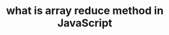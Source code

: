 ---
title: what is array reduce method in JavaScript
published: October 26, 2018
meta: reduce() method accumulates an array to one value. 
pic: images/javascript.png
imgAlt: the javascript logo
tags: ["javascript"]
link: https://codinglead.github.io/javascript/what-is-array-reduce-method-in-javascript
---